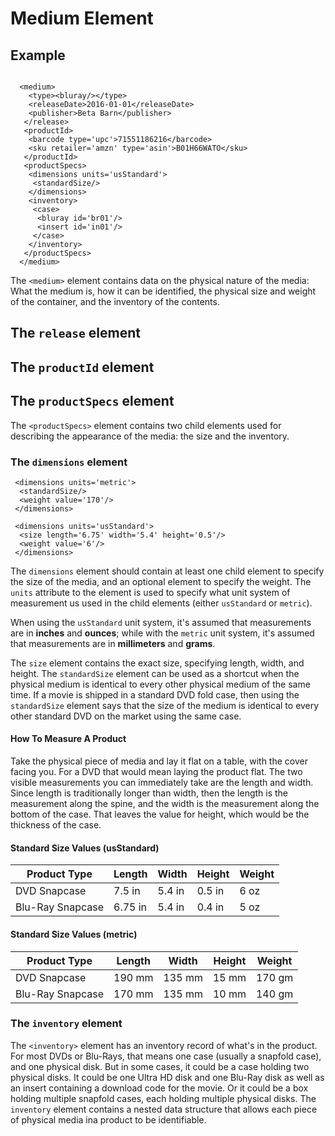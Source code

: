 # Medium Element

## Example

```

  <medium>
    <type><bluray/></type>
    <releaseDate>2016-01-01</releaseDate>
    <publisher>Beta Barn</publisher>
   </release>
   <productId>
    <barcode type='upc'>71551186216</barcode>
    <sku retailer='amzn' type='asin'>B01H66WATO</sku>
   </productId>
   <productSpecs>
    <dimensions units='usStandard'>
     <standardSize/>
    </dimensions>
    <inventory>
     <case>
      <bluray id='br01'/>
      <insert id='in01'/>
     </case>
    </inventory>
   </productSpecs>
  </medium>

```

The `<medium>` element contains data on the physical nature of the media: What the medium is, how it can 
be identified, the physical size and weight of the container, and the inventory of the contents.

## The `release` element


## The `productId` element


## The `productSpecs` element

The `<productSpecs>` element contains two child elements used for describing the appearance of the media:
the size and the inventory.


### The `dimensions` element

```
 <dimensions units='metric'>
  <standardSize/>
  <weight value='170'/>
 </dimensions>
```

```
 <dimensions units='usStandard'>
  <size length='6.75' width='5.4' height='0.5'/>
  <weight value='6'/>
 </dimensions>
```

The `dimensions` element should contain at least one child element to specify the size of the media, 
and an optional element to specify the weight. The `units` attribute to the element is used to
specify what unit system of measurement us used in the child elements
(either `usStandard` or `metric`).

When using the `usStandard` unit system, it's assumed that measurements are in **inches**
and **ounces**; while with the `metric` unit system, it's assumed that measurements are
in **millimeters** and **grams**.

The `size` element contains the exact size, specifying length, width, and height.  The `standardSize` 
element can be used as a shortcut when the physical medium is identical to every other physical
medium of the same time.  If a movie is shipped in a standard DVD fold case, then using the
`standardSize` element says that the size of the medium is identical to every other standard DVD
on the market using the same case.

#### How To Measure A Product

Take the physical piece of media and lay it flat on a table, with the cover facing you.  For a DVD
that would mean laying the product flat.  The two visible measurements you can immediately take
are the length and width.  Since length is traditionally longer than width, then the length is the
measurement along the spine, and the width is the measurement along the bottom of the case.  That
leaves the value for height, which would be the thickness of the case.

#### Standard Size Values (usStandard)

| Product Type | Length | Width | Height| Weight |
|--------------|--------|-------|-------|--------|
| DVD Snapcase | 7.5 in | 5.4 in| 0.5 in| 6 oz   |
| Blu-Ray Snapcase | 6.75 in | 5.4 in | 0.4 in| 5 oz |

#### Standard Size Values (metric)

| Product Type | Length | Width | Height| Weight |
|--------------|--------|-------|-------|--------|
| DVD Snapcase | 190 mm | 135 mm| 15 mm| 170 gm |
| Blu-Ray Snapcase | 170 mm | 135 mm | 10 mm| 140 gm |


### The `inventory` element

The `<inventory>` element has an inventory record of what's in the product.  For most DVDs or
Blu-Rays, that means one case (usually a snapfold case), and one physical disk.  But in some cases,
it could be a case holding two physical disks.  It could be one Ultra HD disk and one Blu-Ray disk
as well as an insert containing a download code for the movie.  Or it could be a box holding
multiple snapfold cases, each holding multiple physical disks.  The `inventory` element 
contains a nested data structure that allows each piece of physical media ina product to
be identifiable.
